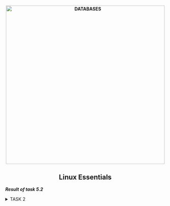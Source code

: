 <h4 align="center"> 
  <img alt="DATABASES" src="https://commons.bmstu.wiki/images/b/be/Linux-3_6.png" width="500"> 
</h4>
<h2 align="center"> Linux Essentials </h2>

***Result of task 5.2*** <br>

<details><summary>TASK 2</summary><br>
1. Analyze the structure of the /etc/passwd and /etc/group file, what fields are present in it, what users exist on the system? Specify several pseudo-users, how to define them? <br>
/etc/passwd - a file containing a list of user accounts (accounts) in text format. It is the first and main source of information about operating system user rights.<br> 
  
  ```  
  login : password : UID : GID : GECOS : home : shell 
  ```
Each line of the file describes one user and contains seven fields, separated by colons:
- registration name or login - The string you enter when you log in. Each username must be a unique string on the computer;
- password hash - On older Linux systems, the user's encrypted password was stored in the /etc/passwd file. 
On most modern systems, this field is set to x, and the user's password is stored in the /etc/shadow file;
- user ID - a user ID is a number assigned to each user. It is used by the operating system to communicate with the user;
- default group ID - The user's group ID number that belongs to the user's primary group. When the user creates a file, the group of the file is set to that group;
- information field GECOS - This field contains a comma-separated list of values with the following information (User's full name or application name.Room number.
Work phone number. Home phone. Other contact information;
- the initial (aka home) directory - The absolute path to the user's home directory. It contains user and config files;
- login shell, or shell - The absolute path to the user's login shell. It is a shell that starts when the user logs in.<br>
The main purpose of /etc/passwd is to match a username and a user identifier (UID). Initially, the password field contained a password hash and was used for authentication. However, due to the increase in the computing power of processors, 
there is a serious threat of using a simple brute-force attack to crack a password. Therefore, all passwords have been moved to special files such as /etc/shadow on GNU / Linux or /etc/master.passwd on FreeBSD. 
These files are not readable by ordinary users. This approach is called a hidden password mechanism.
The /etc/passwd file is a text file with one entry per line representing the user account. To view the contents of a file, use a text editor or, for example, the cat command:
  
  ```
  cat /etc/passwd
  ```
  <img alt="" src="https://github.com/zinchenko-ihor/DevOps_online_Kyiv_2021Q4/blob/master/m5/Task5.2/IMG/passwd_cat_devops.png"><br>
  <img alt="" src="https://github.com/zinchenko-ihor/DevOps_online_Kyiv_2021Q4/blob/master/m5/Task5.2/IMG/cat_etc_passwd.png"><br>
/etc/group contains entries for all groups on the system. Each of its lines contains:
- the symbolic name of the group - by default, when a new user is created, his group is also created with the same name as the user's login name;
- the group password is an obsolete field and is currently not used. It usually contains an "x";
- group ID, or GID;
- list of member names, separated by commas.
Recording example:
  ```
  bin:x:1:root,bin,daemon
  ```
To view the contents of a file, use a text editor or, for example, the cat command:
```
cat /etc/group
```
  <img alt="" src="https://github.com/zinchenko-ihor/DevOps_online_Kyiv_2021Q4/blob/master/m5/Task5.2/IMG/etc_cat_group.png"><br>
Pseudo user accounts are designed to run certain applications or own certain files. For example: syslog, tcpdump, proxy, daemond, etc.
  
2. What are the uid ranges? What is UID? How to define it?<br>
UID stands for User ID. The UID is the number assigned to every Linux user. This is the user view in the Linux kernel.
The UID is used to identify the user on the system and to determine which system resources the user can access. This is why the user ID must be unique.<br>
You can find the UID in the / etc / passwd file. This is the same file that you can use to list all users on a Linux system.
Use Linux command "cat"to view the text file and you will see various information about the users present on your system.
The third field here represents the user ID or UID.<br>  
  
  ```
  cat /etc/passwd
  ```
  <img alt="" src="https://github.com/zinchenko-ihor/DevOps_online_Kyiv_2021Q4/blob/master/m5/Task5.2/IMG/UID.png"><br>
  
3. What is GID? How to define it?<br>
A group identifier, often abbreviated to GID, is a numeric value used to represent a specific group.The range of values for a GID varies amongst different systems; at the very least, a GID can be between 0 and 32,767, with one restriction: the login group for the superuser must have GID 0. This numeric value is used to refer to groups in the /etc/passwd and /etc/group files or their equivalents. Shadow password files and Network Information Service also refer to numeric GIDs. The group identifier is a necessary component of Unix file systems and processes.<br>
A group identifier, often abbreviated to GID, is a numeric value used to represent a specific group.[1] The range of values for a GID varies amongst different systems; at the very least, a GID can be between 0 and 32,767, with one restriction: the login group for the superuser must have GID 0. This numeric value is used to refer to groups in the /etc/passwd and /etc/group files or their equivalents. Shadow password files and Network Information Service also refer to numeric GIDs. The group identifier is a necessary component of Unix file systems and processes.<br>
  <img alt="" src="https://github.com/zinchenko-ihor/DevOps_online_Kyiv_2021Q4/blob/master/m5/Task5.2/IMG/GID.png"><br>

4. How to determine belonging of user to the specific group?<br>
Belonging user to specific group can be defined in file etc/passwd where described users name, uid, gid, gecos and etc. 
Also we can determine usergroup with command "groups" and determine a members of groups by command "members":
  ```
  groups devops
  members --all sudo
  ```
  <img alt="" src="https://github.com/zinchenko-ihor/DevOps_online_Kyiv_2021Q4/blob/master/m5/Task5.2/IMG/Determinate_group4.png"><br>
  
 5. What are the commands for adding a user to the system? What are the basic parameters required to create a user?<br>
To add/create a new user, you’ve to follow the command "useradd" or "adduser" with "username". The ‘username‘ is a user login name, that is used by a user to login into the system.Only one user can be added and that username must be unique (different from other usernames already exists on the system).<br>
  ```
  sudo adduser test
  
  Enter data in this fields
  New password:
  Retype password:
  
  Full name: 
  Room number:
  Work phone:
  Home phone:
  Other:
  ```
  <img alt="" src="https://github.com/zinchenko-ihor/DevOps_online_Kyiv_2021Q4/blob/master/m5/Task5.2/IMG/Create_new_user.png"><br>
  
When we run the "useradd" command in the Linux terminal, it does the following basic things:
- it edits the files /etc/passwd, /etc/shadow, /etc/group and /etc/gshadow for the newly created user account;
- creates and populates the home directory for the new user;
- sets permissions and ownership of the home directory.<br>
Useradd command options:
  -c, --comment (Any text string. Typically, this is a short description of the account, and is currently used as a field for the user's first and last name);
  -b, --base-dir (The default base directory for the system if -d HOME_DIR is not specified. BASE_DIR is concatenated with the account name to define the home directory. If the -m option is not used, BASE_DIR must exist);
  -D, --defaults (See below, the subsection "Changing the default values");
  -d, --home (For the user being created, the BASE_DIRECTORY directory will be used as the home directory. By default, this value is obtained by concatenating the username with BASE_DIR, and is used as the name of the home directory);
  -e, --expiredate (The date when the user account will be blocked);
  -f, --inactive (The number of days that must elapse after the password has expired for the account to be permanently locked);
  -g, --gid (The name or numeric identifier of the new initial user group);
  -G, --groups (List of additional groups in which the user is listed);
  -h, --help (Show quick help and exit);
  -m, --create-home (If the user's home directory does not exist, it will be created);
  -K, --key (Used to change the default values stored in the /etc/login.defs file);
  -l --list (Do not add the user to the lastlog and faillog databases);
  -N, --no-user-group (Do not create a group with the same name as the user, but add the user to the group specified by the -g option or by the GROUP variable in /etc/default/useradd);
  -o, --non-unique (Allows you to create an account with an existing (not unique) UID);
  -p, --password (The encrypted password value returned by crypt (3). By default, the account is locked);
  -s, --shell (The name of the user's login shell. If set to empty, the default login shell will be used);
  -u, --uid (The numeric value of the user identifier (ID). It must be unique unless the -o option is used. The value must be non-negative);
  -U, --user-group (reate a group with the same name as the user, and add the user to this group).<br>
  
  <img alt="" src="https://github.com/zinchenko-ihor/DevOps_online_Kyiv_2021Q4/blob/master/m5/Task5.2/IMG/Create_new_user.png"><br>

  


